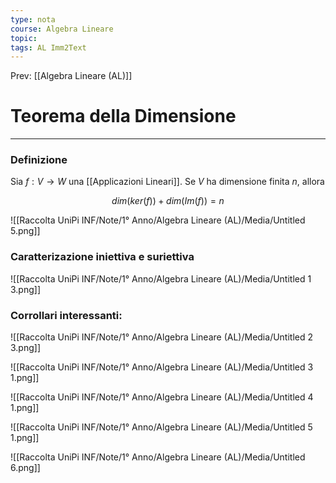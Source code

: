 ```yaml
---
type: nota
course: Algebra Lineare
topic: 
tags: AL Imm2Text 
---
```


Prev: [[Algebra Lineare (AL)]]

# Teorema della Dimensione
---

### Definizione

Sia $f : V \rightarrow W$ una [[Applicazioni Lineari]]. Se $V$ ha dimensione finita $n$, allora

$$
dim(ker(f)) + dim(Im(f)) =n
$$

![[Raccolta UniPi INF/Note/1° Anno/Algebra Lineare (AL)/Media/Untitled 5.png]]

### Caratterizazione iniettiva e suriettiva

![[Raccolta UniPi INF/Note/1° Anno/Algebra Lineare (AL)/Media/Untitled 1 3.png]]

### Corrollari interessanti:

![[Raccolta UniPi INF/Note/1° Anno/Algebra Lineare (AL)/Media/Untitled 2 3.png]]

![[Raccolta UniPi INF/Note/1° Anno/Algebra Lineare (AL)/Media/Untitled 3 1.png]]

![[Raccolta UniPi INF/Note/1° Anno/Algebra Lineare (AL)/Media/Untitled 4 1.png]]

![[Raccolta UniPi INF/Note/1° Anno/Algebra Lineare (AL)/Media/Untitled 5 1.png]]

![[Raccolta UniPi INF/Note/1° Anno/Algebra Lineare (AL)/Media/Untitled 6.png]]
